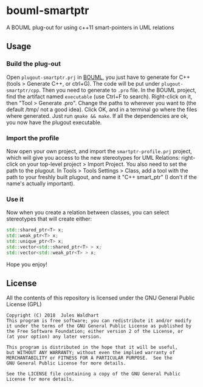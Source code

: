 # bouml-smartptr
A BOUML plug-out for using c++11 smart-pointers in UML relations

## Usage

### Build the plug-out

Open ```plugout-smartptr.prj``` in [BOUML][1], you just have to generate for C++ (tools > Generate C++, or ctrl+G).
The code will be put under ```plugout-smartptr/cpp```.
Then you need to generate to ```.pro``` file. In the BOUML project, find the artifact named ```executable``` (use Ctrl+F to search). Right-click on it, then "Tool > Generate .pro". Change the paths to wherever you want to (the default /tmp/ not a good idea). Click OK, and in a terminal go where the files where generated. Just run ```qmake && make```. If all the dependencies are ok, you now have the plugout executable.

### Import the profile

Now open your own project, and import the ```smartptr-profile.prj``` project, which will give you access to the new stereotypes for UML Relations: right-click on your top-level project > Import Project.
You also need to set the path to the plugout. In Tools > Tools Settings > Class, add a tool with the path to your freshly built plugout, and name it "C++ smart_ptr" (I don't if the name's actually important).

### Use it
Now when you create a relation between classes, you can select stereotypes that will create either:

```c++
std::shared_ptr<T> x;
std::weak_ptr<T> x;
std::unique_ptr<T> x;
std::vector<std::shared_ptr<T> > x;
std::vector<std::weak_ptr<T> > x;
```
Hope you enjoy!

[1]: https://www.bouml.fr/

## License

All the contents of this repository is licensed under the GNU General Public License (GPL)

    Copyright (C) 2018  Jules Waldhart
    This program is free software; you can redistribute it and/or modify
    it under the terms of the GNU General Public License as published by
    the Free Software Foundation; either version 2 of the License, or
    (at your option) any later version.

    This program is distributed in the hope that it will be useful,
    but WITHOUT ANY WARRANTY; without even the implied warranty of
    MERCHANTABILITY or FITNESS FOR A PARTICULAR PURPOSE.  See the
    GNU General Public License for more details.

    See the LICENSE file containing a copy of the GNU General Public
    License for more details.
    
[gpl2]:https://www.gnu.org/licenses/old-licenses/gpl-2.0.html
[gpl3]:https://www.gnu.org/copyleft/gpl-3.0.html
